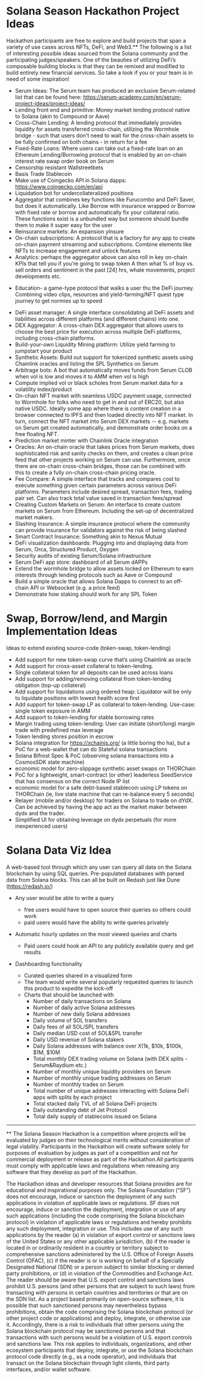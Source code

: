 # Solana Season Hackathon Project Ideas

Hackathon participants are free to explore and build projects that span a variety of use cases across NFTs, DeFi, and Web3.** The following is a list of interesting possible ideas sourced from the Solana community and the participating judges/speakers. One of the beauties of utilizing DeFi’s composable building blocks is that they can be remixed and modified to build entirely new financial services. So take a look if you or your team is in need of some inspiration! 

* Serum Ideas: The Serum team has produced an exclusive Serum-related list that can be found here: https://serum-academy.com/en/serum-project-ideas/project-ideas/ 
* Lending front end and primitive: Money market lending protocol native to Solana (akin to Compound or Aave)
* Cross-Chain Lending: A lending protocol that immediately provides liquidity for assets transferred cross-chain, utilizing the Wormhole bridge - such that users don't need to wait for the cross-chain assets to be fully confirmed on both chains - in return for a fee
* Fixed-Rate Loans: Where users can take out a fixed-rate loan on an Ethereum Lending/Borrowing protocol that is enabled by an on-chain interest rate swap order book on Serum
* Censorship resistant Wallstreetbets
* Basis Trade Stablecoin
* Make use of Coingecko API in Solana dapps: https://www.coingecko.com/en/api
* Liquidation bot for undercollateralized positions
* Aggregator that combines key functions like Furucombo and DeFi Saver, but does it automatically. Like Borrow with insurance wrapped or Borrow with fixed rate or borrow and automatically fix your collateral ratio. These functions exist is a unbundled way but someone should bundle them to make it super easy for the user
* Reinsurance markets: An expansion yInsure
* On-chain subscriptions: A protocol that is a factory for any app to create on-chain payment streaming and subscriptions. Combine elements like NFTs to increase engagement and unlock features
* Analytics: perhaps the aggregator above can also roll in key on-chain KPIs that tell you if you’re going to swap token A then what % of buy vs. sell orders and sentiment in the past [24] hrs, whale movements, project developments etc.
- Education- a game-type protocol that walks a user thu the DeFi journey. Combining video clips, resources and yield-farming/NFT quest type journey to get normies up to speed
* DeFi asset manager: A single interface consolidating all DeFi assets and liabilities across different platforms (and different chains) into one.
* DEX Aggregator: A cross-chain DEX aggregator that allows users to choose the best price for execution across multiple DeFi platforms, including cross-chain platforms.
* Build-your-own Liquidity Mining platform: Utilize yield farming to jumpstart your product
* Synthetic Assets: Build out support for tokenized synthetic assets using Chainlink oracles and listing the SPL Synthetics on Serum
* Arbitrage bots: A bot that automatically moves funds from Serum CLOB when vol is low and moves it to AMM when vol is high
* Compute implied vol or black scholes from Serum market data for a volatility index/product
* On-chain NFT market with seamless USDC payment usage, connected to Wormhole for folks who need to get in and out of ERC20, but also native USDC. Ideally some app where there is content creation in a browser connected to IPFS and then loaded directly into NFT market. In turn, connect the NFT market into Serum DEX markets -- e.g. markets on Serum get created automatically, and demonstrate order books on a free floating NFT.
* Prediction market minter with Chainlink Oracle integration
* Oracles: An on-chain oracle that takes prices from Serum markets, does sophisticated risk and sanity checks on them, and creates a clean price feed that other projects working on Serum can use. Furthermore, once there are on-chain cross-chain bridges, those can be combined with this to create a fully on-chain cross-chain pricing oracle.
* Fee Compare: A simple interface that tracks and compares cost to execute something given certain parameters across various DeFi platforms. Parameters include desired spread, transaction fees, trading pair set. Can also track total value saved in transaction fees/spread
* Creating Custom Markets on Serum: An interface to create custom markets on Serum from Ethereum. Including the set-up of decentralized market makers.
* Slashing Insurance: A simple insurance protocol where the community can provide insurance for validators against the risk of being slashed
* Smart Contract Insurance: Something akin to Nexus Mutual
* DeFi visualization dashboards: Plugging into and displaying data from Serum, Orca, Structured Product, Oxygen
* Security audits of existing Serum/Solana infrastructure
* Serum DeFi app store: dashboard of all Serum dAPPs
* Extend the wormhole bridge to allow assets locked on Ethereum to earn interests through lending protocols such as Aave or Compound
* Build a simple oracle that allows Solana Dapps to connect to an off-chain API or Websocket (e.g. a price feed)
* Demonstrate how staking should work for any SPL Token




# Swap, Borrow/lend, and Margin Implementation Ideas

Ideas to extend existing source-code (token-swap, token-lending)

* Add support for new token-swap curve that’s using Chainlink as oracle
* Add support for cross-asset collateral to token-lending.
* Single collateral token for all deposits can be used across loans
* Add support for adding/removing collateral from token-lending obligation (top-up collateral)
* Add support for liquidations using ordered heap: Liquidator will be only to liquidate positions with lowest health score first
* Add support for token-swap LP as collateral to token-lending. Use-case: single token exposure in AMM
* Add support to token-lending for stable borrowing rates
* Margin trading using token-lending: User can initiate (short/long) margin trade with predefined max leverage 
* Token lending stores position in escrow
* Solana integration for https://xchainjs.org/ (a little boring tho ha), but a PoC for a web-wallet that can do Stateful solana transactions
* Solana Bifrost Spec & PoC (observing solana transactions into a CosmosSDK state machine)
* economic model for zero-slippage synthetic asset swaps on THORChain
* PoC for a lightweight, smart-contract (or other) leaderless SeedService that has consensus on the correct Node IP list
* economic model for a safe debt-based stablecoin using LP tokens on THORChain (ie, live state machine that can re-balance every 5 seconds)
* Relayer (mobile and/or desktop) for traders on Solana to trade on dYdX. Can be achieved by having the app act as the market maker between dydx and the trader.
* Simplified UI for obtaining leverage on dydx perpetuals (for more inexperienced users)

# Solana Data Viz Idea
A web-based tool through which any user can query all data on the Solana blockchain by using SQL queries. Pre-populated databases with parsed data from Solana blocks. This can all be built on Redash just like Dune (https://redash.io/)


* Any user would be able to write a query
  * free users would have to open source their queries so others could work
  * paid users would have the ability to write queries privately

* Automatic hourly updates on the most viewed queries and charts
  * Paid users could hook an API to any publicly available query and get results

* Dashboarding functionality
  * Curated queries shared in a visualized form
  * The team would write several popularly requested queries to launch this product to expedite the kick-off
  * Charts that should be launched with
    * Number of daily transactions on Solana
    * Number of daily active Solana addresses 
    * Number of new daily Solana addresses
    * Daily volume of SOL transfers
    * Daily fees of all SOL/SPL transfers
    * Daily median USD cost of SOL&SPL transfer
    * Daily USD revenue of Solana stakers
    * Daily Solana addresses with balance over $X ($1k, $10k, $100k, $1M, $10M
    * Total monthly DEX trading volume on Solana (with DEX splits - Serum&Raydium etc.)
    * Number of monthly unique liquidity providers on Serum
    * Number of monthly unique trading addresses on Serum
    * Number of monthly trades on Serum
    * Total number of unique addresses interacting with Solana DeFi apps with splits by each project
    * Total stacked daily TVL of all Solana DeFi projects
    * Daily outstanding debt of Jet Protocol
    * Total daily supply of stablecoins issued on Solana

---------- 
** The Solana Season Hackathon is a competition where projects will be evaluated by judges on their technological merits without consideration of legal viability. Participants in the Hackathon will create software solely for purposes of evaluation by judges as part of a competition and not for commercial deployment or release as part of the Hackathon.All participants must comply with applicable laws and regulations when releasing any software that they develop as part of the Hackathon.

The Hackathon ideas and developer resources that Solana provides are for educational and inspirational purposes only. The Solana Foundation (“SF”) does not encourage, induce or sanction the deployment of any such applications in violation of applicable laws or regulations. SF does not encourage, induce or sanction the deployment, integration or use of any such applications (including the code comprising the Solana blockchain protocol) in violation of applicable laws or regulations and hereby prohibits any such deployment, integration or use. This includes use of any such applications by the reader (a) in violation of export control or sanctions laws of the United States or any other applicable jurisdiction, (b) if the reader is located in or ordinarily resident in a country or territory subject to comprehensive sanctions administered by the U.S. Office of Foreign Assets Control (OFAC), (c) if the reader is or is working on behalf of a Specially Designated National (SDN) or a person subject to similar blocking or denied party prohibitions, or (d) in violation of the Commodities and Exchange Act.
The reader should be aware that U.S. export control and sanctions laws prohibit U.S. persons (and other persons that are subject to such laws) from transacting with persons in certain countries and territories or that are on the SDN list. As a project based primarily on open-source software, it is possible that such sanctioned persons may nevertheless bypass prohibitions, obtain the code comprising the Solana blockchain protocol (or other project code or applications) and deploy, integrate, or otherwise use it. Accordingly, there is a risk to individuals that other persons using the Solana blockchain protocol may be sanctioned persons and that transactions with such persons would be a violation of U.S. export controls and sanctions law. This risk applies to individuals, organizations, and other ecosystem participants that deploy, integrate, or use the Solana blockchain protocol code directly (e.g., as a node operator), and individuals that transact on the Solana blockchain through light clients, third party interfaces, and/or wallet software.
